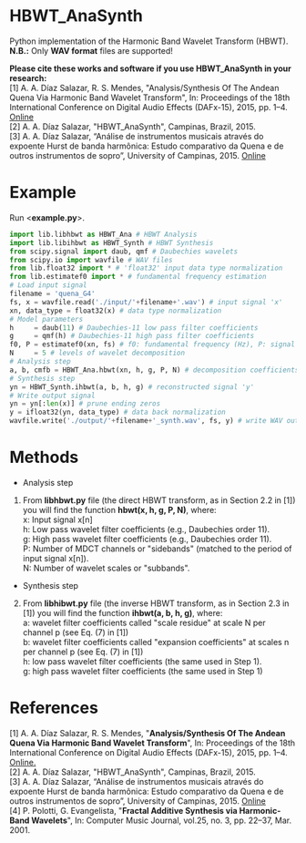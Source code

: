 # HBWT_AnaSynth
Python implementation of the Harmonic Band Wavelet Transform (HBWT).<br />
**N.B.:** Only **WAV format** files are supported!

**Please cite these works and software if you use HBWT_AnaSynth in your research:**<br />
[1] A. A. Díaz Salazar, R. S. Mendes, "Analysis/Synthesis Of The Andean Quena Via Harmonic Band Wavelet Transform", In: Proceedings of the 18th International Conference on Digital Audio Effects (DAFx-15), 2015, pp. 1–4. [Online](https://www.ntnu.edu/documents/1001201110/1266017954/DAFx-15_submission_74_v3.pdf)<br />
[2] A. A. Díaz Salazar, "HBWT_AnaSynth", Campinas, Brazil, 2015. <br />
[3] A. A. Díaz Salazar, “Análise de instrumentos musicais através do expoente Hurst de banda harmônica: Estudo comparativo da Quena e de outros instrumentos de sopro”, University of Campinas, 2015. [Online](http://repositorio.unicamp.br/handle/REPOSIP/259746)

# Example
Run <**example.py**>.
```python
import lib.libhbwt as HBWT_Ana # HBWT Analysis
import lib.libihbwt as HBWT_Synth # HBWT Synthesis
from scipy.signal import daub, qmf # Daubechies wavelets
from scipy.io import wavfile # WAV files
from lib.float32 import * # 'float32' input data type normalization
from lib.estimatef0 import * # fundamental frequency estimation
# Load input signal
filename = 'quena_G4'
fs, x = wavfile.read('./input/'+filename+'.wav') # input signal 'x'
xn, data_type = float32(x) # data type normalization
# Model parameters
h     = daub(11) # Daubechies-11 low pass filter coefficients
g     = qmf(h) # Daubechies-11 high pass filter coefficients
f0, P = estimatef0(xn, fs) # f0: fundamental frequency (Hz), P: signal period
N     = 5 # levels of wavelet decomposition
# Analysis step
a, b, cmfb = HBWT_Ana.hbwt(xn, h, g, P, N) # decomposition coefficients 'a' and 'b'
# Synthesis step
yn = HBWT_Synth.ihbwt(a, b, h, g) # reconstructed signal 'y'
# Write output signal
yn = yn[:len(x)] # prune ending zeros
y = ifloat32(yn, data_type) # data back normalization
wavfile.write('./output/'+filename+'_synth.wav', fs, y) # write WAV output file
```
# Methods
- Analysis step
1. From **libhbwt.py** file (the direct HBWT transform, as in Section 2.2 in [1]) you will find the function **hbwt(x, h, g, P, N)**, where:<br />
x: Input signal x[n]<br />
h: Low pass wavelet filter coefficients (e.g., Daubechies order 11).<br />
g: High pass wavelet filter coefficients (e.g., Daubechies order 11).<br />
P: Number of MDCT channels or "sidebands" (matched to the period of input signal x[n]).<br />
N: Number of wavelet scales or "subbands".<br />

- Synthesis step
2. From **libhibwt.py** file (the inverse HBWT transform, as in Section 2.3 in [1]) you will find the function **ihbwt(a, b, h, g)**, where:<br />
a: wavelet filter coefficients called "scale residue" at scale N per channel p (see Eq. (7) in [1])<br />
b: wavelet filter coefficients called "expansion coefficients" at scales n per channel p (see Eq. (7) in [1])<br />
h: low pass wavelet filter coefficients (the same used in Step 1).<br />
g: high pass wavelet filter coefficients (the same used in Step 1)<br />

# References
[1] A. A. Díaz Salazar, R. S. Mendes, "**Analysis/Synthesis Of The Andean Quena Via Harmonic Band Wavelet Transform**", In: Proceedings of the 18th International Conference on Digital Audio Effects (DAFx-15), 2015, pp. 1–4. [Online.](https://www.ntnu.edu/documents/1001201110/1266017954/DAFx-15_submission_74_v3.pdf)<br />
[2] A. A. Díaz Salazar, "HBWT_AnaSynth", Campinas, Brazil, 2015. <br />
[3] A. A. Díaz Salazar, “Análise de instrumentos musicais através do expoente Hurst de banda harmônica: Estudo comparativo da Quena e de outros instrumentos de sopro”, University of Campinas, 2015. [Online](http://repositorio.unicamp.br/handle/REPOSIP/259746)<br />
[4] P. Polotti, G. Evangelista, "**Fractal Additive Synthesis via Harmonic-Band Wavelets**", In: Computer Music Journal, vol.25, no. 3, pp. 22–37, Mar. 2001.
